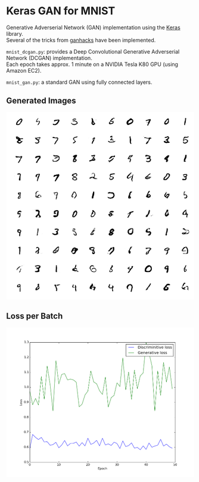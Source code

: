 # Keras GAN for MNIST

Generative Adverserial Network (GAN) implementation using the [Keras](https://keras.io/ "Keras") library.  
Several of the tricks from [ganhacks](https://github.com/soumith/ganhacks) have been implemented.

`mnist_dcgan.py`: provides a Deep Convolutional Generative Adverserial Network (DCGAN) implementation.  
Each epoch takes approx. 1 minute on a NVIDIA Tesla K80 GPU (using Amazon EC2).

`mnist_gan.py`: a standard GAN using fully connected layers.


## Generated Images

![Generated MNIST images at epoch 50](images/generated_image_epoch_50.png "Generated MNIST images at epoch 50.")

## Loss per Batch

![Loss at every epoch for 50 epochs](images/loss_epoch_50.png "Loss at every epoch for 50 epochs.")

